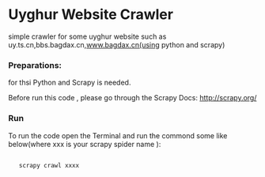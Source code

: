 # Uyghur Website Crawler
simple crawler for some uyghur website such  as uy.ts.cn,bbs.bagdax.cn,www.bagdax.cn(using python and scrapy)

### Preparations:
for thsi Python and Scrapy is needed.

Before run this code , please go through the Scrapy Docs:
http://scrapy.org/

### Run
To run the code open the Terminal and run the commond some like below(where xxx is your scrapy spider name ):

<code>
   scrapy crawl xxxx 
</code>

